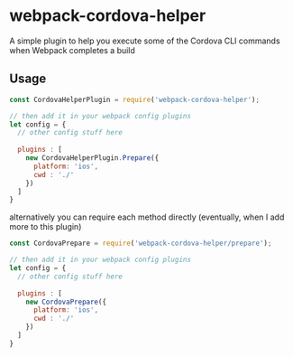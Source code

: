 # webpack-cordova-helper

A simple plugin to help you execute some of the Cordova CLI commands when Webpack completes a build



## Usage

```javascript
const CordovaHelperPlugin = require('webpack-cordova-helper');

// then add it in your webpack config plugins 
let config = {
  // other config stuff here
   
  plugins : [
    new CordovaHelperPlugin.Prepare({
      platform: 'ios',
      cwd : './'
    })
  ]
}

```

alternatively you can require each method directly (eventually, when I add more to this plugin)

```javascript
const CordovaPrepare = require('webpack-cordova-helper/prepare');

// then add it in your webpack config plugins 
let config = {
  // other config stuff here
   
  plugins : [
    new CordovaPrepare({
      platform: 'ios',
      cwd : './'
    })
  ]
}

```
